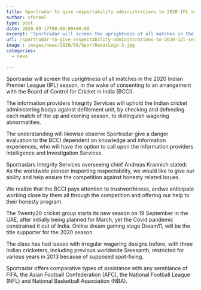 ```yaml
---
title: Sportradar to give respectability administrations to 2020 IPL season
author: xforeal 
type: post
date: 2020-09-17T00:00:00+00:00
excerpt: 'Sportradar will screen the uprightness of all matches in the 2020 Indian Premier League (IPL) season, in the wake of consenting to an arrangement with the Board of Control for Cricket in India (BCCI) '
url: /sportradar-to-give-respectability-administrations-to-2020-ipl-season/
image : images/news/2020/09/SportRadarLogo-3.jpg
categories:
  - news

---
```

Sportradar will screen the uprightness of all matches in the 2020 Indian Premier League (IPL) season, in the wake of consenting to an arrangement with the Board of Control for Cricket in India (BCCI). 

The information providers Integrity Services will uphold the Indian cricket administering bodys against defilement unit, by checking and defending each match of the up and coming season, to distinguish wagering abnormalities. 

The understanding will likewise observe Sportradar give a danger evaluation to the BCCI dependent on knowledge and information experiences, who will have the option to call upon the information providers Intelligence and Investigation Services. 

Sportradars Integrity Services overseeing chief Andreas Krannich stated: As the worldwide pioneer insporting respectability, we would like to give our ability and help ensure the competition against honesty related issues. 

We realize that the BCCI pays attention to trustworthiness, andwe anticipate working close by them all through the competition and offering our help to their honesty program. 

The Twenty20 cricket group starts its new season on 19 September in the UAE, after initially being planned for March, yet the Covid pandemic constrained it out of India. Online dream gaming stage Dream11, will be the title supporter for the 2020 season. 

The class has had issues with irregular wagering designs before, with three Indian cricketers, including previous worldwide Sreesanth, restricted for various years in 2013 because of supposed spot-fixing. 

Sportradar offers comparative types of assistance with any semblance of FIFA, the Asian Football Confederation (AFC), the National Football League (NFL) and National Basketball Association (NBA).